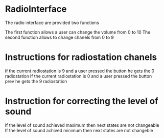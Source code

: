# RadioInterface

The radio interface are provided two functions 

The first function allows a user can change the volume from 0 to 10 
The second function allows to change chanels from 0 to 9

# Instructions for radiostation chanels

if the current radiostation is 9 and a user pressed the button he gets the 0 radiostation
If the current radiostation is 0 and a user pressed the button prev he gets the 9 radiostation

# Instruction for correcting the level of sound

If the level of sound achieved maximum then next states are not changeable
If the level of sound achived minimum then next states are not changeble

